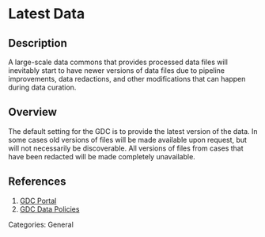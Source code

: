 # Latest Data #

## Description ##
A large-scale data commons that provides processed data files will inevitably start to have newer versions of data files due to pipeline improvements, data redactions, and other modifications that can happen during data curation.     

## Overview ##
The default setting for the GDC is to provide the latest version of the data. In some cases old versions of files will be made available upon request, but will not necessarily be discoverable. All versions of files from cases that have been redacted will be made completely unavailable.   

## References ##
1. [GDC Portal](https://portal.gdc.cancer.gov/)
2. [GDC Data Policies](https://gdc.cancer.gov/about-gdc/gdc-policies)


Categories: General
